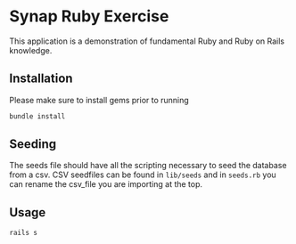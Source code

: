 # Synap Ruby Exercise

This application is a demonstration of fundamental Ruby and Ruby on Rails knowledge.

## Installation

Please make sure to install gems prior to running

```bash
bundle install
```

## Seeding

The seeds file should have all the scripting necessary to seed the database from a csv. CSV seedfiles can be found in `lib/seeds` and in `seeds.rb` you can rename the csv_file you are importing at the top.

## Usage

```bash
rails s
```